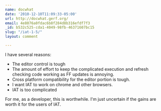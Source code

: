 ```yaml
---
name: docwhat
date: '2010-12-10T11:09:33-05:00'
url: http://docwhat.gerf.org/
email: 4e8076a0fdac6b8f284d8b316efdf7f3
_id: b532c525-cda1-4049-98fb-46371607bc15
slug: "/iat-1-5/"
layout: comment

---
```


I have several reasons:
<ul>
<li>The editor control is tough</li>
<li>The amount of effort to keep the complicated execution and refresh checking code working as FF updates is annoying.</li>
<li>Cross platform compatibility for the editor portion is tough.</li>
<li>I want IAT to work on chrome and other browsers.</li>
<li>IAT is too complicated</li>
</ul>

For me, as a developer, this is worthwhile.  I'm just uncertain if the gains are worth it for the users of IAT.
